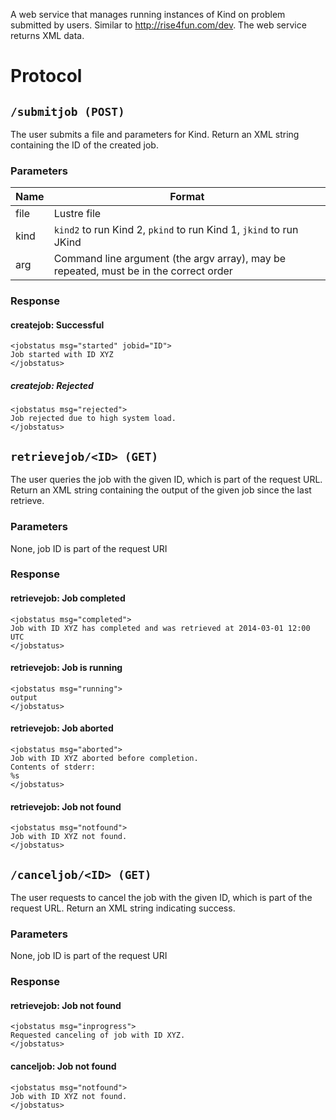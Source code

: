 A web service that manages running instances of Kind on problem submitted by users. Similar to http://rise4fun.com/dev. The web service returns XML data.

# Protocol

## `/submitjob (POST)`


The user submits a file and parameters for Kind. Return an XML string containing the ID of the created job.

### Parameters

Name | Format
-----|-------
file | Lustre file
kind | `kind2` to run Kind 2, `pkind` to run Kind 1, `jkind` to run JKind
arg	 | Command line argument (the argv array), may be repeated, must be in the correct order

### Response

#### createjob: Successful

    <jobstatus msg="started" jobid="ID">
    Job started with ID XYZ
    </jobstatus>

##### createjob: Rejected

    <jobstatus msg="rejected">
    Job rejected due to high system load.
    </jobstatus>
    
## `retrievejob/<ID> (GET)`

The user queries the job with the given ID, which is part of the request URL. Return an XML string containing the output of the given job since the last retrieve.

### Parameters

None, job ID is part of the request URI

### Response

#### retrievejob: Job completed

    <jobstatus msg="completed">
    Job with ID XYZ has completed and was retrieved at 2014-03-01 12:00 UTC
    </jobstatus>
    
#### retrievejob: Job is running

    <jobstatus msg="running">
    output
    </jobstatus>

#### retrievejob: Job aborted

    <jobstatus msg="aborted">
    Job with ID XYZ aborted before completion.
    Contents of stderr:
    %s
    </jobstatus>
    
#### retrievejob: Job not found

    <jobstatus msg="notfound">
    Job with ID XYZ not found.
    </jobstatus>

## `/canceljob/<ID> (GET)`

The user requests to cancel the job with the given ID, which is part of the request URL. Return an XML string indicating success.

### Parameters

None, job ID is part of the request URI

### Response

#### retrievejob: Job not found

    <jobstatus msg="inprogress">
    Requested canceling of job with ID XYZ.
    </jobstatus>

#### canceljob: Job not found

    <jobstatus msg="notfound">
    Job with ID XYZ not found.
    </jobstatus>
